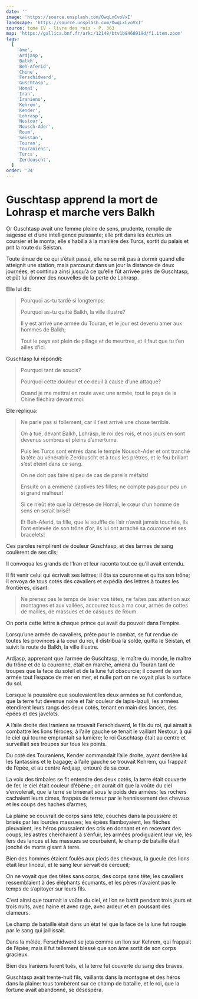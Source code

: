 ```yaml
---
date: ''
image: 'https://source.unsplash.com/OwqLxCvoVxI'
landscape: 'https://source.unsplash.com/OwqLxCvoVxI'
source: tome IV - livre des rois - P. 363
map: 'https://gallica.bnf.fr/ark:/12148/btv1b8468919d/f1.item.zoom'
tags:
  [
    'âme',
    'Ardjasp',
    'Balkh',
    'Beh-Aferid',
    'Chine',
    'Ferschidwerd',
    'Guschtasp',
    'Homaï',
    'Iran',
    'Iraniens',
    'Kehrem',
    'Kender',
    'Lohrasp',
    'Nestour',
    'Nousch-Ader',
    'Roum',
    'Séistan',
    'Touran',
    'Touraniens',
    'Turcs',
    'Zerdouscht',
  ]
order: '34'
---
```


# Guschtasp apprend la mort de Lohrasp et marche vers Balkh

Or Guschtasp avait une femme pleine de sens, prudente, remplie de sagesse et d’une intelligence puissante; elle prit dans les écuries un coursier et le monta; elle s’habilla à la manière des Turcs, sortit du palais et prit la route du Séistan.

Toute émue de ce qui s’était passé, elle ne se mit pas à dormir quand elle atteignit une station, mais parcourut dans un jour la distance de deux journées, et continua ainsi jusqu’à ce qu’elle fût arrivée près de Guschtasp, et pût lui donner des nouvelles de la perte de Lohrasp.

Elle lui dit:

> Pourquoi as-tu tardé si longtemps;
>
> Pourquoi as-tu quitté Balkh, la ville illustre?
>
> Il y est arrivé une armée du Touran, et le jour est devenu amer aux hommes de Balkh;
>
> Tout le pays est plein de pillage et de meurtres, et il faut que tu t’en ailles d’ici.

Guschtasp lui répondit:

> Pourquoi tant de soucis?
>
> Pourquoi cette douleur et ce deuil à cause d’une attaque?
>
> Quand je me mettrai en route avec une armée, tout le pays de la Chine fléchira devant moi.

Elle répliqua:

> Ne parle pas si follement, car il t’est arrivé une chose terrible.
>
> On a tué, devant Balkh, Lohrasp, le roi des rois, et nos jours en sont devenus sombres et pleins d’amertume.
>
> Puis les Turcs sont entrés dans le temple Nousch-Ader et ont tranché la tête au vénérable Zerdouscht et à tous les prêtres, et le feu brillant s’est éteint dans ce sang.
>
> On ne doit pas faire si peu de cas de pareils méfaits!
>
> Ensuite on a emmené captives tes filles; ne compte pas pour peu un si grand malheur!
>
> Si ce n’eût été que la détresse de Homaï, le cœur d’un homme de sens en serait brisé!
>
> Et Beh-Aferid, ta fille, que le souffle de l’air n’avait jamais touchée, ils l’ont enlevée de son trône d’or, ils lui ont arraché sa couronne et ses bracelets!

Ces paroles remplirent de douleur Guschtasp, et des larmes de sang coulèrent de ses cils;

Il convoqua les grands de l’Iran et leur raconta tout ce qu’il avait entendu.

Il fit venir celui qui écrivait ses lettres; il ôta sa couronne et quitta son trône; il envoya de tous cotés des cavaliers et expédia des lettres à toutes les frontières, disant:

> Ne prenez pas le temps de laver vos têtes, ne faites pas attention aux montagnes et aux vallées, accourez tous à ma cour, armés de cottes de mailles, de massues et de casques de Roum.

On porta cette lettre à chaque prince qui avait du pouvoir dans l’empire.

Lorsqu’une armée de cavaliers, prête pour le combat, se fut rendue de toutes les provinces à la cour du roi, il distribua la solde, quitta le Séistan, et suivit la route de Balkh, la ville illustre.

Ardjasp, apprenant que l’armée de Guschtasp, le maître du monde, le maître du trône et de la couronne, était en marche, amena du Touran tant de troupes que la face du soleil et de la lune fut obscurcie; il couvrit de son armée tout l’espace de mer en mer, et nulle part on ne voyait plus la surface du sol.

Lorsque la poussière que soulevaient les deux armées se fut confondue, que la terre fut devenue noire et l’air couleur de lapis-lazuli, les armées étendirent leurs rangs des deux cotés, tenant en main des lances, des épées et des javelots.

A l’aile droite des Iraniens se trouvait Ferschidwerd, le fils du roi, qui aimait à combattre les lions féroces; à l’aile gauche se tenait le vaillant Nestour, à qui le ciel qui tourne empruntait sa lumière; le roi Guschtasp était au centre et surveillait ses troupes sur tous les points.

Du coté des Touraniens, Kender commandait l’aile droite, ayant derrière lui les fantassins et le bagage; à l’aile gauche se trouvait Kehrem, qui frappait de l’épée, et au centre Ardjasp, entouré de sa cour.

La voix des timbales se fit entendre des deux cotés, la terre était couverte de fer, le ciel était couleur d’ébène ; on aurait dit que la voûte du ciel s’envolerait, que la terre se briserait sous le poids des armées; les rochers cachaient leurs cimes, frappés de terreur par le hennissement des chevaux et les coups des haches d’armes;

La plaine se couvrait de corps sans tête, couchés dans la poussière et brisés par les lourdes massues; les épées flamboyaient, les flèches pleuvaient, les héros poussaient des cris en donnant et en recevant des coups, les astres cherchaient à s’enfuir, les armées prodiguaient leur vie, les fers des lances et les massues se courbaient, le champ de bataille était jonché de morts gisant à terre.

Bien des hommes étaient foulés aux pieds des chevaux, la gueule des lions était leur linceul, et le sang leur servait de cercueil;

On ne voyait que des têtes sans corps, des corps sans tête; les cavaliers ressemblaient à des éléphants écumants, et les pères n’avaient pas le temps de s’apitoyer sur leurs fils.

C’est ainsi que tournait la voûte du ciel, et l’on se battit pendant trois jours et trois nuits, avec haine et avec rage, avec ardeur et en poussant des clameurs.

Le champ de bataille était dans un état tel que la face de la lune fut rougie par le sang qui jaillissait.

Dans la mêlée, Ferschidwerd se jeta comme un lion sur Kehrem, qui frappait de l’épée; mais il fut tellement blessé que son âme sortit de son corps gracieux.

Bien des Iraniens furent tués, et la terre fut couverte du sang des braves.

Guschtasp avait trente-huit fils, vaillants dans la montagne et des héros dans la plaine: tous tombèrent sur ce champ de bataille, et le roi, que la fortune avait abandonné, se désespéra.
